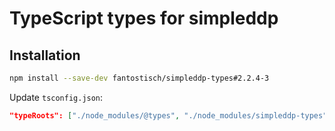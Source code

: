 # TypeScript types for simpleddp

## Installation

```sh
npm install --save-dev fantostisch/simpleddp-types#2.2.4-3
```

Update `tsconfig.json`:

```json
"typeRoots": ["./node_modules/@types", "./node_modules/simpleddp-types"],
```
